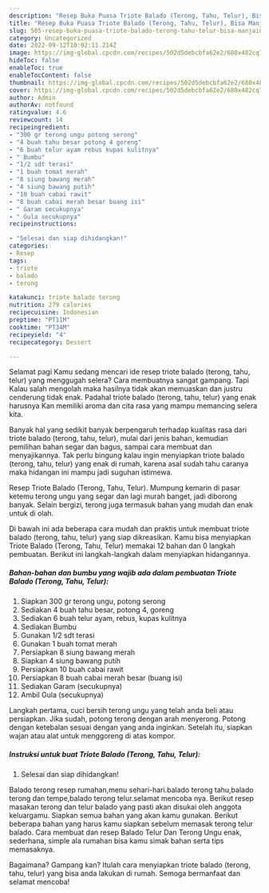 ```yaml
---
description: "Resep Buka Puasa Triote Balado (Terong, Tahu, Telur), Bisa Manjain Lidah"
title: "Resep Buka Puasa Triote Balado (Terong, Tahu, Telur), Bisa Manjain Lidah"
slug: 505-resep-buka-puasa-triote-balado-terong-tahu-telur-bisa-manjain-lidah
category: Uncategorized
date: 2022-09-12T10:02:11.214Z
image: https://img-global.cpcdn.com/recipes/502d5debcbfa62e2/680x482cq70/triote-balado-terong-tahu-telur-foto-resep-utama.jpg
hideToc: false
enableToc: true
enableTocContent: false
thumbnail: https://img-global.cpcdn.com/recipes/502d5debcbfa62e2/680x482cq70/triote-balado-terong-tahu-telur-foto-resep-utama.jpg
cover: https://img-global.cpcdn.com/recipes/502d5debcbfa62e2/680x482cq70/triote-balado-terong-tahu-telur-foto-resep-utama.jpg
author: Admin
authorAv: notfound
ratingvalue: 4.6
reviewcount: 14
recipeingredient:
- "300 gr terong ungu potong serong"
- "4 buah tahu besar potong 4 goreng"
- "6 buah telur ayam rebus kupas kulitnya"
- " Bumbu"
- "1/2 sdt terasi"
- "1 buah tomat merah"
- "8 siung bawang merah"
- "4 siung bawang putih"
- "10 buah cabai rawit"
- "8 buah cabai merah besar buang isi"
- " Garam secukupnya"
- " Gula secukupnya"
recipeinstructions:

- "Selesai dan siap dihidangkan!"
categories:
- Resep
tags:
- triote
- balado
- terong

katakunci: triote balado terong 
nutrition: 279 calories
recipecuisine: Indonesian
preptime: "PT11M"
cooktime: "PT34M"
recipeyield: "4"
recipecategory: Dessert

---
```



Selamat pagi Kamu sedang mencari ide resep triote balado (terong, tahu, telur) yang menggugah selera? Cara membuatnya sangat gampang. Tapi Kalau salah mengolah maka hasilnya tidak akan memuaskan dan justru cenderung tidak enak. Padahal triote balado (terong, tahu, telur) yang enak harusnya Kan memiliki aroma dan cita rasa yang mampu memancing selera kita.


Banyak hal yang sedikit banyak berpengaruh terhadap kualitas rasa dari triote balado (terong, tahu, telur), mulai dari jenis bahan, kemudian pemilihan bahan segar dan bagus, sampai cara membuat dan menyajikannya. Tak perlu bingung kalau ingin menyiapkan triote balado (terong, tahu, telur) yang enak di rumah, karena asal sudah tahu caranya maka hidangan ini mampu jadi suguhan istimewa.

Resep Triote Balado (Terong, Tahu, Telur). Mumpung kemarin di pasar ketemu terong ungu yang segar dan lagi murah banget, jadi diborong banyak. Selain bergizi, terong juga termasuk bahan yang mudah dan enak untuk di olah.


Di bawah ini ada beberapa cara mudah dan praktis untuk membuat triote balado (terong, tahu, telur) yang siap dikreasikan. Kamu bisa menyiapkan Triote Balado (Terong, Tahu, Telur) memakai 12 bahan dan 0 langkah pembuatan. Berikut ini langkah-langkah dalam menyiapkan hidangannya.

<!--inarticleads1-->

##### Bahan-bahan dan bumbu yang wajib ada dalam pembuatan Triote Balado (Terong, Tahu, Telur):

1. Siapkan 300 gr terong ungu, potong serong
1. Sediakan 4 buah tahu besar, potong 4, goreng
1. Sediakan 6 buah telur ayam, rebus, kupas kulitnya
1. Sediakan  Bumbu
1. Gunakan 1/2 sdt terasi
1. Gunakan 1 buah tomat merah
1. Persiapkan 8 siung bawang merah
1. Siapkan 4 siung bawang putih
1. Persiapkan 10 buah cabai rawit
1. Persiapkan 8 buah cabai merah besar (buang isi)
1. Sediakan  Garam (secukupnya)
1. Ambil  Gula (secukupnya)


Langkah pertama, cuci bersih terong ungu yang telah anda beli atau persiapkan. Jika sudah, potong terong dengan arah menyerong. Potong dengan ketebalan sesuai dengan yang anda inginkan. Setelah itu, siapkan wajan atau alat untuk menggoreng di atas kompor. 

<!--inarticleads2-->

##### Instruksi untuk buat Triote Balado (Terong, Tahu, Telur):


1. Selesai dan siap dihidangkan!

Balado terong resep rumahan,menu sehari-hari.balado terong tahu,balado terong dan tempe,balado terong telur.selamat mencoba nya. Berikut resep masakan terong dan telur balado yang pasti akan disukai oleh anggota keluargamu. Siapkan semua bahan yang akan kamu gunakan. Berikut beberapa bahan yang harus kamu siapkan sebelum memasak terong telur balado. Cara membuat dan resep Balado Telur Dan Terong Ungu enak, sederhana, simple ala rumahan bisa kamu simak bahan serta tips memasaknya. 

Bagaimana? Gampang kan? Itulah cara menyiapkan triote balado (terong, tahu, telur) yang bisa anda lakukan di rumah. Semoga bermanfaat dan selamat mencoba!
